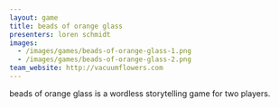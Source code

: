 ```yaml
---
layout: game
title: beads of orange glass
presenters: loren schmidt
images:
  - /images/games/beads-of-orange-glass-1.png
  - /images/games/beads-of-orange-glass-2.png
team_website: http://vacuumflowers.com
---
```

beads of orange glass is a wordless storytelling game for two players.
